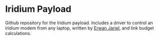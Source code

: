 # Iridium Payload
Github repository for the Iridium payload. 
Includes a driver to control an iridium modem from any laptop, written by [Erwan Jariel](https://github.com/Jarwan), and link budget calculations.
